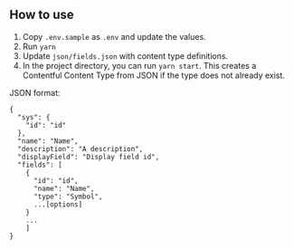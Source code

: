 ## How to use

1. Copy `.env.sample` as `.env` and update the values.
2. Run `yarn`
3. Update `json/fields.json` with content type definitions.
4. In the project directory, you can run `yarn start`.  This creates a Contentful Content Type from JSON if the type does not already exist.

JSON format:

```
{
  "sys": {
    "id": "id"
  },
  "name": "Name",
  "description": "A description",
  "displayField": "Display field id",
  "fields": [
    {
      "id": "id",
      "name": "Name",
      "type": "Symbol",
      ...[options]
    }
    ...
    ]
}
```